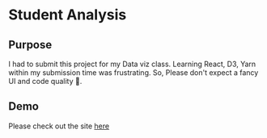 # Student Analysis

## Purpose
I had to submit this project for my Data viz class. Learning React, D3, Yarn within my submission time was frustrating. So, Please don't expect a fancy UI and code quality 🙈.

## Demo
Please check out the site [here](https://student-analytics.netlify.app/)